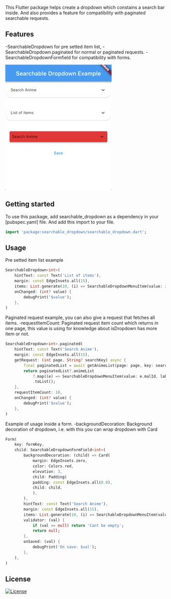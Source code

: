 <!-- 
This README describes the package. If you publish this package to pub.dev,
this README's contents appear on the landing page for your package.

For information about how to write a good package README, see the guide for
[writing package pages](https://dart.dev/guides/libraries/writing-package-pages). 

For general information about developing packages, see the Dart guide for
[creating packages](https://dart.dev/guides/libraries/create-library-packages)
and the Flutter guide for
[developing packages and plugins](https://flutter.dev/developing-packages). 
-->

This Flutter package helps create a dropdown which constains a search bar inside.
And also provides a feature for compatibility with paginated searchable requests.

## Features

-SearchableDropdown for pre setted item list,
-SearchableDropdown.paginated for normal or paginated requests.
-SearchableDropdownFormfield for compatibility with forms.

![alt text](doc/gif.gif)

## Getting started

To use this package, add searchable_dropdown as a dependency in your [pubspec.yaml] file. And add this import to your file.

```dart
import 'package:searchable_dropdown/searchable_dropdown.dart';
```

## Usage

Pre setted item list example

```dart
SearchableDropdown<int>(
    hintText: const Text('List of items'),
    margin: const EdgeInsets.all(15),
    items: List.generate(10, (i) => SearchableDropdownMenuItem(value: i, label: 'item $i', child: Text('item $i'))),
    onChanged: (int? value) {
        debugPrint('$value');
    },
)
```

Paginated request example, you can also give a request that fetches all items.
-requestItemCount: Paginated request item count which returns in one page, this value is using for knowledge about isDropdown has more item or not.

```dart
SearchableDropdown<int>.paginated(
    hintText: const Text('Search Anime'),
    margin: const EdgeInsets.all(15),
    getRequest: (int page, String? searchKey) async {
        final paginatedList = await getAnimeList(page: page, key: searchKey);
        return paginatedList?.animeList
            ?.map((e) => SearchableDropdownMenuItem(value: e.malId, label: e.title ?? '', child: Text(e.title ?? '')))
            .toList();
    },
    requestItemCount: 10,
    onChanged: (int? value) {
        debugPrint('$value');
    },
)
```

Example of usage inside a form.
-backgroundDecoration: Background decoration of dropdown, i.e. with this you can wrap dropdown with Card

```dart
Form(
    key: formKey,
    child: SearchableDropdownFormField<int>(
        backgroundDecoration: (child) => Card(
            margin: EdgeInsets.zero,
            color: Colors.red,
            elevation: 3,
            child: Padding(
            padding: const EdgeInsets.all(8.0),
            child: child,
            ),
        ),
        hintText: const Text('Search Anime'),
        margin: const EdgeInsets.all(15),
        items: List.generate(10, (i) => SearchableDropdownMenuItem(value: i, label: 'item $i', child: Text('item $i'))),
        validator: (val) {
            if (val == null) return 'Cant be empty';
            return null;
        },
        onSaved: (val) {
            debugPrint('On save: $val');
        },
    ),
)
```

## License

[![License](https://img.shields.io/badge/license-MIT-blue.svg)](/LICENSE)
